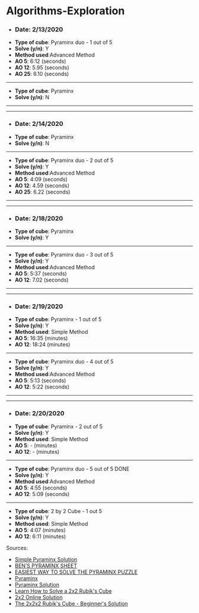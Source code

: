 # Algorithms-Exploration
* <h3>Date: 2/13/2020
* **Type of cube**: Pyraminx duo - 1 out of 5
* **Solve (y/n)**: Y
* **Method used**:Advanced Method
* **AO 5**: 6:12 (seconds)
* **AO 12**: 5.95 (seconds)
* **AO 25**: 6.10 (seconds)
------------------
* **Type of cube**: Pyraminx
* **Solve (y/n)**: N
-----------------------------------
------------------------
* <h3>Date: 2/14/2020
* **Type of cube**: Pyraminx 
* **Solve (y/n)**: N
---------------------------
* **Type of cube**: Pyraminx duo - 2 out of 5
* **Solve (y/n)**: Y
* **Method used**:Advanced Method
* **AO 5**: 4:09 (seconds)
* **AO 12**: 4.59 (seconds)
* **AO 25**: 6.22 (seconds)
---------------------------------------
------------------------------
* <h3>Date: 2/18/2020
* **Type of cube**: Pyraminx 
* **Solve (y/n)**: Y
---------------------------------
* **Type of cube**: Pyraminx duo - 3 out of 5
* **Solve (y/n)**: Y
* **Method used**:Advanced Method
* **AO 5**: 5:37 (seconds)
* **AO 12**: 7.02 (seconds)

--------------------------------
-------------------------------
* <h3>Date: 2/19/2020
* **Type of cube**: Pyraminx - 1 out of 5
* **Solve (y/n)**: Y
* **Method used**: Simple Method 
* **AO 5**: 16:35 (minutes)
* **AO 12**: 18:24 (minutes)

--------------------------------
* **Type of cube**: Pyraminx duo - 4 out of 5
* **Solve (y/n)**: Y
* **Method used**:Advanced Method
* **AO 5**: 5:13 (seconds)
* **AO 12**: 5:22 (seconds)
----------------------------
--------------------
* <h3>Date: 2/20/2020
* **Type of cube**: Pyraminx - 2 out of 5
* **Solve (y/n)**: Y
* **Method used**: Simple Method
* **AO 5**: - (minutes)
* **AO 12**: - (minutes)
--------------------------------
* **Type of cube**: Pyraminx duo - 5 out of 5 DONE
* **Solve (y/n)**: Y
* **Method used**:Advanced Method
* **AO 5**: 4:55 (seconds)
* **AO 12**: 5:09 (seconds)
-----------------
 * **Type of cube**: 2 by 2 Cube - 1 out 5 
* **Solve (y/n)**: Y
* **Method used**: Simple Method
* **AO 5**: 4:07 (minutes)
* **AO 12**: 6:11 (minutes)

Sources:
* <a href="https://www.cs.brandeis.edu/~storer/JimPuzzles/RUBIK/Pyraminx/PyraminxSolutionDRB.pdf">Simple Pyraminx Solution</a>
* <a href="https://solve-that-cube.weebly.com/uploads/8/6/6/0/86607378/bens_pyraminx_sheet.pdf">BEN’S PYRAMINX SHEET</a>
* <a href="https://www.youtube.com/watch?v=2H0FUvaaUsI">EASIEST WAY TO SOLVE THE PYRAMINX PUZZLE</a>
* <a href="https://ruwix.com/twisty-puzzles/pyraminx-triangle-rubiks-cube/">Pyraminx</a>
* <a href="https://nerdparadise.com/puzzles/pyraminx">Pyraminx Solution</a>
* <a href="https://www.youtube.com/watch?v=GANnG5a19kg">Learn How to Solve a 2x2 Rubik's Cube</a>
* <a href="https://www.youcandothecube.com/solve-it/2-x-2-solution">2x2 Online Solution</a>
* <a href="https://ruwix.com/twisty-puzzles/2x2x2-rubiks-cube-pocket/">The 2x2x2 Rubik's Cube - Beginner's Solution</a>
  

